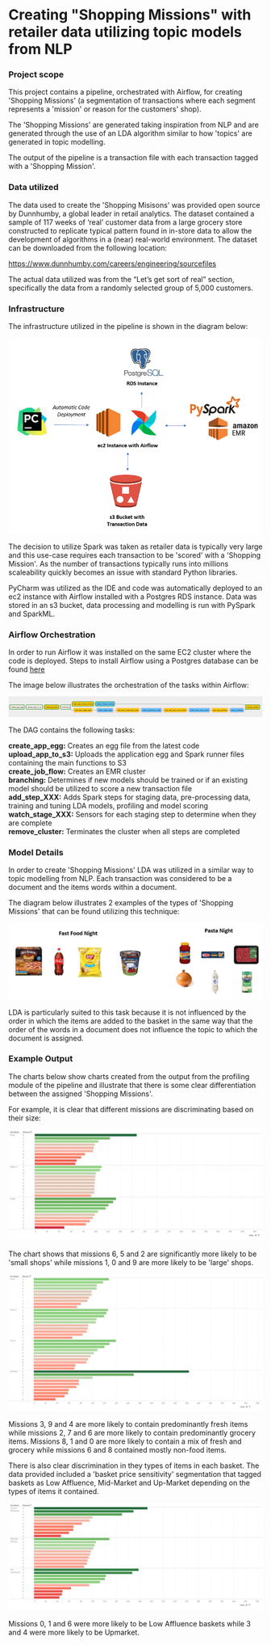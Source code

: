 # Creating "Shopping Missions" with retailer data utilizing topic models from NLP

### Project scope

This project contains a pipeline, orchestrated with Airflow, for creating 'Shopping Missions' (a segmentation of transactions where each segment represents a 'mission' or reason for the customers' shop).  

The 'Shopping Missions' are generated taking inspiration from NLP and are generated through the use of an LDA algorithm similar to how 'topics' are generated in topic modelling.  

The output of the pipeline is a transaction file with each transaction tagged with a 'Shopping Mission'.

### Data utilized

The data used to create the 'Shopping Misisons' was provided open source by Dunnhumby, a global leader in retail analytics. The dataset contained a sample of 117 weeks of ‘real’ customer data from a large grocery store constructed to replicate typical pattern found in in-store data to allow the development of algorithms in a (near) real-world environment. The dataset can be downloaded from the following location:

https://www.dunnhumby.com/careers/engineering/sourcefiles

The actual data utilized was from the “Let’s get sort of real” section, specifically the data from a randomly selected group of 5,000 customers.

### Infrastructure

The infrastructure utilized in the pipeline is shown in the diagram below:

![](Images/infrastructure.PNG)

The decision to utilize Spark was taken as retailer data is typically very large and this use-case requires each transaction to be 'scored' with a 'Shopping Mission'.  As the number of transactions typically runs into millions scaleability quickly becomes an issue with standard Python libraries.

PyCharm was utilized as the IDE and code was automatically deployed to an ec2 instance with Airflow installed with a Postgres RDS instance.  Data was stored in an s3 bucket, data processing and modelling is run with PySpark and SparkML.  

### Airflow Orchestration

In order to run Airflow it was installed on the same EC2 cluster where the code is deployed.  Steps to install Airflow using a Postgres database can be found [here](https://medium.com/@abraham.pabbathi/airflow-on-aws-ec2-instance-with-ubuntu-aff8d3206171)

The image below illustrates the orchestration of the tasks within Airflow:

![](Images/airflow_DAG.PNG)  

The DAG contains the following tasks:

**create_app_egg:**  Creates an egg file from the latest code  
**upload_app_to_s3:**  Uploads the application egg and Spark runner files containing the main functions to S3  
**create_job_flow:**  Creates an EMR cluster  
**branching:**  Determines if new models should be trained or if an existing model should be utilized to score a new transaction file  
**add_step_XXX:**  Adds Spark steps for staging data, pre-processing data, training and tuning LDA models, profiling and model scoring  
**watch_stage_XXX:**  Sensors for each staging step to determine when they are complete  
**remove_cluster:**  Terminates the cluster when all steps are completed  

### Model Details

In order to create 'Shopping Missions' LDA was utilized in a similar way to topic modelling from NLP.  Each transaction was considered to be a document and the items words within a document.  

The diagram below illustrates 2 examples of the types of 'Shopping Missions' that can be found utilizing this technique:  

![](Images/mission_examples.PNG)

LDA is particularly suited to this task because it is not influenced by the order in which the items are added to the basket in the same way that the order of the words in a document does not influence the topic to which the document is assigned.  

### Example Output

The charts below show charts created from the output from the profiling module of the pipeline and illustrate that there is some clear differentiation between the assigned 'Shopping Missions'.

For example, it is clear that different missions are discriminating based on their size:

![](Images/basket_size_profile.PNG)

The chart shows that missions 6, 5 and 2 are significantly more likely to be 'small shops' while missions 1, 0 and 9 are more likely to be 'large' shops.  

 
![](Images/basket_dominant_mission_profile.PNG)

Missions 3, 9 and 4 are more likely to contain predominantly fresh items while missions 2, 7 and 6 are more likely to contain predominantly grocery items.  Missions 8, 1 and 0 are more likely to contain a mix of fresh and grocery while missions 6 and 8 contained mostly non-food items.  

There is also clear discrimination in they types of items in each basket.  The data provided included a 'basket price sensitivity' segmentation that tagged baskets as Low Affluence, Mid-Market and Up-Market depending on the types of items it contained.

![](Images/basket_price_sensitivity_profile.PNG)

Missions 0, 1 and 6 were more likely to be Low Affluence baskets while 3 and 4 were more likely to be Upmarket.